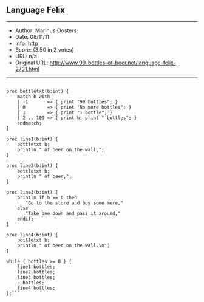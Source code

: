
## Language Felix ##
---
- Author: Marinus Oosters
- Date: 08/11/11
- Info: http
- Score:  (3.50 in 2 votes)
- URL: n/a
- Original URL: http://www.99-bottles-of-beer.net/language-felix-2731.html
---

```var bottles:int = 99;

proc bottletxt(b:int) {
    match b with
    | -1       => { print "99 bottles"; }
    | 0        => { print "No more bottles"; }
    | 1        => { print "1 bottle"; }
    | 2 .. 100 => { print b; print " bottles"; }
    endmatch;
}

proc line1(b:int) {
    bottletxt b;
    println " of beer on the wall,";
}

proc line2(b:int) {
    bottletxt b;
    println " of beer,";
}

proc line3(b:int) {
    println if b == 0 then 
       "Go to the store and buy some more,"
    else
       "Take one down and pass it around,"
    endif;
}

proc line4(b:int) {
    bottletxt b;
    println " of beer on the wall.\n";
}

while { bottles >= 0 } {
    line1 bottles;
    line2 bottles;
    line3 bottles;
    --bottles;
    line4 bottles;
};```